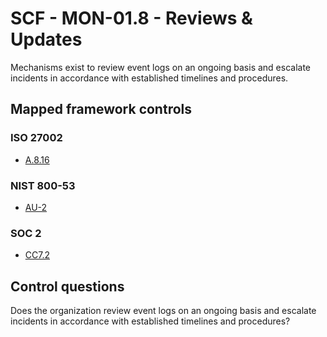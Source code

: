 # SCF - MON-01.8 - Reviews & Updates
Mechanisms exist to review event logs on an ongoing basis and escalate incidents in accordance with established timelines and procedures.
## Mapped framework controls
### ISO 27002
- [A.8.16](../iso27002/a-8.md#a816)
  
### NIST 800-53
- [AU-2](../nist80053/au-2.md)
  
### SOC 2
- [CC7.2](../soc2/cc72.md)
  
## Control questions
Does the organization review event logs on an ongoing basis and escalate incidents in accordance with established timelines and procedures?
  